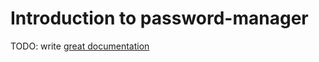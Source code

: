 # Introduction to password-manager

TODO: write [great documentation](http://jacobian.org/writing/what-to-write/)
